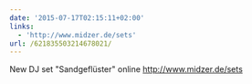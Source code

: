 ```yaml
---
date: '2015-07-17T02:15:11+02:00'
links:
  - 'http://www.midzer.de/sets'
url: /621835503214678021/
---
```

New DJ set "Sandgeflüster" online http://www.midzer.de/sets
